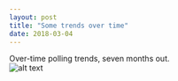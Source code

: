 ```yaml
---
layout: post
title: "Some trends over time"
date: 2018-03-04
---
```

Over-time polling trends, seven months out.
<br>
 ![alt text](https://lizmckenna.github.io/images/180304_scatter1.png "Logo Title Text 1")
 <br>
